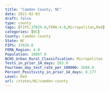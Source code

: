 ```yaml
---
title: "Camden County, NC"
date: 2021-02-03
draft: false
type: county
tags: [FIPS:37029.0,FEMA:4.0,Micropolitan,Red]
categories: [NC]
County: Camden County
State: NC
FIPS: 37029.0
FEMA_Region: 4.0
Population: 10867.0
NCHS_Urban_Rural_Classification: Micropolitan
Tests_in_prior_14_days: 283.0
Fourteen_day_test_rate_per_100000: 2604.0
Percent_Positivity_in_prior_14_days: 0.177
Level: Red
url: /states/NC/camden-county
---
```



